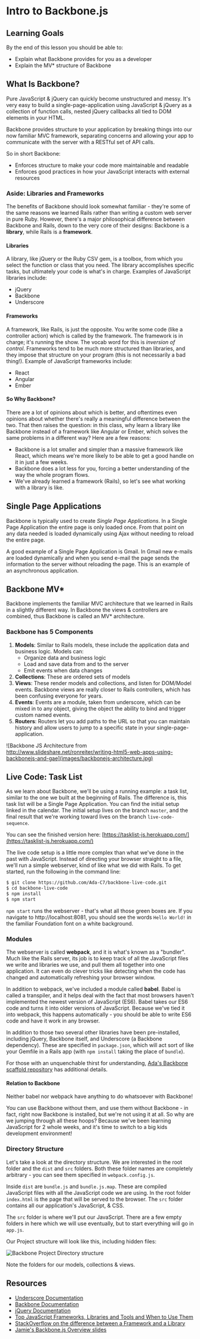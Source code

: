 # Intro to Backbone.js

## Learning Goals

By the end of this lesson you should be able to:

- Explain what Backbone provides for you as a developer
- Explain the MV\* structure of Backbone

## What Is Backbone?

Pure JavaScript & jQuery can quickly become unstructured and messy.  It's very easy to build a single-page-application using JavaScript & jQuery as a collection of function calls, nested jQuery callbacks all tied to DOM elements in your HTML.  

Backbone provides structure to your application by breaking things into our now familiar MVC framework, separating concerns and allowing your app to communicate with the server with a RESTful set of API calls.  

So in short Backbone:
-  Enforces structure to make your code more maintainable and readable
-  Enforces good practices in how your JavaScript interacts with external resources

### Aside: Libraries and Frameworks
The benefits of Backbone should look somewhat familiar - they're some of the same reasons we learned Rails rather than writing a custom web server in pure Ruby. However, there's a major philosophical difference between Backbone and Rails, down to the very core of their designs: Backbone is a **library**, while Rails is a **framework**.

#### Libraries
A library, like jQuery or the Ruby CSV gem, is a toolbox, from which you select the function or class that you need. The library accomplishes specific tasks, but ultimately your code is what's in charge. Examples of JavaScript libraries include:
- jQuery
- Backbone
- Underscore

#### Frameworks
A framework, like Rails, is just the opposite. You write some code (like a controller action) which is called by the framework. The framework is in charge; it's running the show. The vocab word for this is _inversion of control_. Frameworks tend to be much more structured than libraries, and they impose that structure on your program (this is not necessarily a bad thing!). Example of JavaScript frameworks include:
- React
- Angular
- Ember

#### So Why Backbone?
There are a lot of opinions about which is better, and oftentimes even opinions about whether there's really a meaningful difference between the two. That then raises the question: in this class, why learn a library like Backbone instead of a framework like Angular or Ember, which solves the same problems in a different way? Here are a few reasons:
- Backbone is a lot smaller and simpler than a massive framework like React, which means we're more likely to be able to get a good handle on it in just a few weeks.
- Backbone does a lot less for you, forcing a better understanding of the way the whole program flows.
- We've already learned a framework (Rails), so let's see what working with a library is like.

## Single Page Applications

Backbone is typically used to create *Single Page Applications*.  In a Single Page Application the entire page is only loaded once.  From that point on any data needed is loaded dynamically using Ajax without needing to reload the entire page.  

A good example of a Single Page Application is Gmail.  In Gmail new e-mails are loaded dynamically and when you send e-mail the page sends the information to the server without reloading the page.  This is an example of an asynchronous application.

## Backbone MV\*

Backbone implements the familiar MVC architecture that we learned in Rails in a slightly different way. In Backbone the views & controllers are combined, thus Backbone is called an MV\* architecture.

### Backbone has 5 Components
1. **Models**: Similar to Rails models, these include the application data and business logic. Models can:
	- Organize data and business logic
	- Load and save data from and to the server
	- Emit events when data changes
1. **Collections**: These are ordered sets of models
1. **Views**: These render models and collections, and listen for DOM/Model events. Backbone views are really closer to Rails controllers, which has been confusing everyone for years.
1. **Events**: Events are a module, taken from underscore, which can be mixed in to any object, giving the object the ability to bind and trigger custom named events.
1. **Routers**: Routers let you add paths to the URL so that you can maintain history and allow users to jump to a specific state in your single-page-application.

![Backbone JS Architecture from http://www.slideshare.net/ronreiter/writing-html5-web-apps-using-backbonejs-and-gae](images/backbonejs-architecture.jpg)

## Live Code: Task List
As we learn about Backbone, we'll be using a running example: a task list, similar to the one we built at the beginning of Rails. The difference is, this task list will be a Single Page Application. You can find the initial setup linked in the calendar. The initial setup lives on the branch `master`, and the final result that we're working toward lives on the branch `live-code-sequence`.

You can see the finished version here: [https://tasklist-js.herokuapp.com/](https://tasklist-js.herokuapp.com/) 

The live code setup is a little more complex than what we've done in the past with JavaScript. Instead of directing your browser straight to a file, we'll run a simple webserver, kind of like what we did with Rails. To get started, run the following in the command line:

```bash
$ git clone https://github.com/Ada-C7/backbone-live-code.git
$ cd backbone-live-code
$ npm install
$ npm start
```

`npm start` runs the webserver - that's what all those green boxes are. If you navigate to http://localhost:8081, you should see the words `Hello World!` in the familiar Foundation font on a white background.

### Modules
The webserver is called **webpack**, and it is what's known as a "bundler". Much like the Rails server, its job is to keep track of all the JavaScript files we write and libraries we use, and pull them all together into one application. It can even do clever tricks like detecting when the code has changed and automatically refreshing your browser window.

In addition to webpack, we've included a module called **babel**. Babel is called a transpiler, and it helps deal with the fact that most browsers haven't implemented the newest version of JavaScript (ES6). Babel takes our ES6 code and turns it into older versions of JavaScript. Because we've tied it into webpack, this happens automatically - you should be able to write ES6 code and have it work in any browser.

In addition to those two several other libraries have been pre-installed, including jQuery, Backbone itself, and Underscore (a Backbone dependency). These are specified in `package.json`, which will act sort of like your Gemfile in a Rails app (with `npm install` taking the place of `bundle`).

For those with an unquenchable thirst for understanding, [Ada's Backbone scaffold repository](https://github.com/AdaGold/backbone-baseline) has additional details.

#### Relation to Backbone
Neither babel nor webpack have anything to do whatsoever with Backbone!

You can use Backbone without them, and use them without Backbone - in fact, right now Backbone is installed, but we're not using it at all. So why are we jumping through all these hoops? Because we've been learning JavaScript for 2 whole weeks, and it's time to switch to a big kids development environment!

### Directory Structure
Let's take a look at the directory structure. We are interested in the root folder and the  `dist` and `src` folders. Both these folder names are completely arbitrary - you can see them specified in `webpack.config.js`.

Inside `dist` are `bundle.js` and `bundle.js.map`.  These are compiled JavaScript files with all the JavaScript code we are using. In the root folder `index.html` is the page that will be served to the browser.  The `src` folder contains all our application's JavaScript, & CSS.

The `src` folder is where we'll put our JavaScript. There are a few empty folders in here which we will use eventually, but to start everything will go in `app.js`.

Our Project structure will look like this, including hidden files:

![Backbone Project Directory structure](images/backbone-project.png)

Note the folders for our models, collections & views.


## Resources
- [Underscore Documentation](http://underscorejs.org/)
- [Backbone Documentation](http://backbonejs.org/)
- [jQuery Documentation](http://api.jquery.com/)
- [Top JavaScript Frameworks, Libraries and Tools and When to Use Them](https://www.sitepoint.com/top-javascript-frameworks-libraries-tools-use/)
- [StackOverflow on the difference between a Framework and a Library](http://stackoverflow.com/questions/3057526/framework-vs-toolkit-vs-library)
- [Jamie's Backbone.js Overview slides](https://docs.google.com/presentation/d/12wG-8q4AH9UU-Z1DjANf7m--CiVTKqj9OO0rX7oMlDc/edit?usp=sharing)

